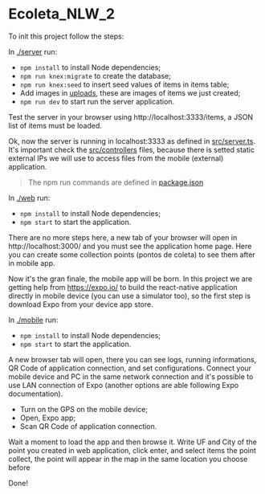 # Ecoleta_NLW_2

To init this project follow the steps:

In [./server](server) run: 
- `npm install` to install Node dependencies;
- `npm run knex:migrate` to create the database;
- `npm run knex:seed` to insert seed values of items in items table;
- Add images in [uploads](server/uploads), these are images of items we just created;
- `npm run dev` to start run the server application.

Test the server in your browser using http://localhost:3333/items, a JSON list of items must be loaded.

Ok, now the server is running in localhost:3333 as defined in [src/server.ts](server/src/server.ts). It's important check the [src/controllers](server/src/controllers) files, because there is setted static external IPs we will use to access files from the mobile (external) application.

> The npm run commands are defined in [package.json](server/package.json)

In [./web](web) run: 
- `npm install` to install Node dependencies;
- `npm start` to start the application.

There are no more steps here, a new tab of your browser will open in http://localhost:3000/ and you must see the application home page.
Here you can create some collection points (pontos de coleta) to see them after in mobile app. 

Now it's the gran finale, the mobile app will be born. In this project we are getting help from https://expo.io/ to build the react-native application directly in mobile device (you can use a simulator too), so the first step is download Expo from your device app store.

In [./mobile](mobile) run: 
- `npm install` to install Node dependencies;
- `npm start` to start the application.

A new browser tab will open, there you can see logs, running informations, QR Code of application connection, and set configurations. Connect your mobile device and PC in the same network connection and it's possible to use LAN connection of Expo (another options are able following Expo documentation).

- Turn on the GPS on the mobile device;
- Open, Expo app;
- Scan QR Code of application connection.

Wait a moment to load the app and then browse it. Write UF and City of the point you created in web application, click enter, and select items the point collect, the point will appear in the map in the same location you choose before

Done! 
